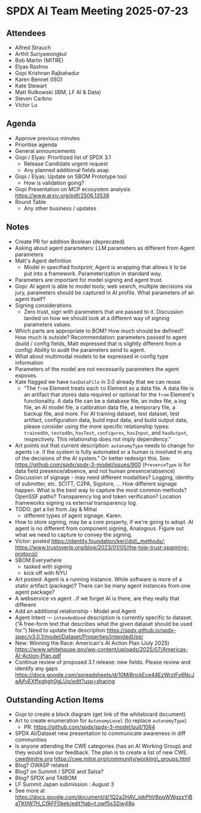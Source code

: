 # SPDX AI Team Meeting 2025-07-23

## Attendees

- Alfred Strauch
- Arthit Suriyawongkul
- Bob Martin (MITRE)
- Elyas Rashno
- Gopi Krishnan Rajbahadur
- Karen Bennet (ISO)
- Kate Stewart
- Matt Rutkowski (IBM, LF AI & Data)
- Steven Carbno
- Victor Lu

## Agenda

- Approve previous minutes
- Prioritise agenda
- General announcements
- Gopi / Elyas: Prioritized list of SPDX 3.1
  - Release Candidate urgent request
  - Any planned additional fields asap
- Gopi / Elyas: Update on SBOM Prototype tool
  - How is validation going?
- Gopi Presentation on MCP ecosystem analysis <https://www.arxiv.org/pdf/2506.13538>
- Round Table
  - Any other business / updates

## Notes

- Create PR for addition Boolean (deprecated)
- Asking about agent parameters: LLM parameters as different from Agent parameters
- Matt's Agent definition
  - Model in specified footprint; Agent is wrapping that allows it to be put into a framework. Parameterization in standard way.
- Parameters are important for model signing and agent trust.
- Gopi: AI agent is able to model tools; web search, multiple decisions via jury, parameters should be captured in AI profile. What parameters of an agent itself?
- Signing considerations
  - Zero trust, sign with parameters that are passed to it. Discussion landed on how we should look at a different way of signing parameters values.
- Which parts are appropriate to BOM? How much should be defined? How much is outside? Recommendation: parameters passed to agent (build / config fields, Matt expressed that is slightly different from a config) Ability to audit the parameters send to agent.
- What about multimodal models to be expressed in config type information
- Parameters of the model are not necessarily parameters the agent exposes.
- Kate flagged we have `hasDataFile` in 3.0 already that we can reuse:
  - “The `from` Element treats each `t`o Element as a data file. A data file is an artifact that stores data required or optional for the `from` Element's functionality. A data file can be a database file, an index file, a log file, an AI model file, a calibration data file, a temporary file, a backup file, and more. For AI training dataset, test dataset, test artifact, configuration data, build input data, and build output data, please consider using the more specific relationship types: `trainedOn`, `testedOn`, `hasTest`, `configures`, `hasInput`, and `hasOutput`, respectively. This relationship does not imply dependency.”
- Art points out that current description: `autonomyType` needs to change for agents i.e. if the system is fully automated or a human is involved in any of the decisions of the AI system.” Or better redesign this. See: <https://github.com/spdx/spdx-3-model/issues/900> (`PresenceType` is for data field presence/absence, and not human presence/absence)
- Discussion of signage \- may need different modalities? Logging, identity of submitter, etc. SCITT, C2PA, Sigstore, … How different signage happen. What is the best way to capture the most common methods? OpenSSF paths? Transparency log and token verification? Location frameworks signing vs external transparency log.
- TODO: get a list from Jay & Mihai
  - different types of agent signage. Karen.
- How to store signing, may be a core property, if we're going to adopt. AI agent is no different from component signing, Analogous. Figure out what we need to capture to convey the signing.
- Victor: posted <https://identity.foundation/keri/did\_methods/>; <https://www.trustoverip.org/blog/2023/01/05/the-toip-trust-spanning-protocol/>
- SBOM Everywhere
  - tasked with signing
  - kick off with NYU
- Art posted: Agent is a running instance. While software is more of a static artifact (package)? There can be many agent instances from one agent package?
- A webservice vs agent ..if we forget AI is there, are they really that different
- Add an additional relationship - Model and Agent
- Agent Intent — `intendedUsed` description is currently specific to dataset. (“A free-form text that describes what the given dataset should be used for.”) Need to update the description <https://spdx.github.io/spdx-spec/v3.0.1/model/Dataset/Properties/intendedUse/>
- New: Winning the Race: American's AI Action Plan (July 2025) <https://www.whitehouse.gov/wp-content/uploads/2025/07/Americas-AI-Action-Plan.pdf>
- Continue review of proposed 3.1 release: new fields. Please review and identify any gaps <https://docs.google.com/spreadsheets/d/10MjBnckEce44EzWrzIFy6NcJaAjfvEXffxghgh0gLUo/edit?usp=sharing>

## Outstanding Action Items

- Gopi to create a block diagram (get link of the whiteboard document)
- Art to create enumeration for `AutonomyLevel` (to replace `autonomyType`)
  - PR: <https://github.com/spdx/spdx-3-model/pull/1064>
- SPDX AI/Dataset new presentation to communicate awareness in diff communities
- Is anyone attending the CWE categories (has an AI Working Group) and they would love our feedback. The plan is to create a list of new CWE. <cwe@mitre.org> <https://cwe.mitre.org/community/working\_groups.html>
- Blog? OWASP related
- Blog? on Summit / SPDX and Salsa?
- Blog? SPDX and TAIBOM
- LF Summit Japan submission : August 3
- See more at <https://docs.google.com/document/d/1Q2a2HAV_ipbPhV6pqWWqzxYjBaTKtIW7H_CfAFF0kek/edit?tab=t.owf5s32iw48p>
